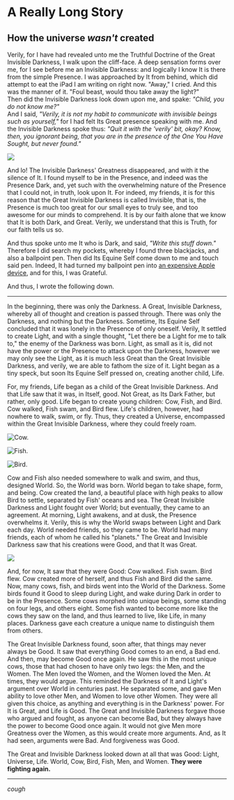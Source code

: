 # A Really Long Story
## How the universe _wasn't_ created

Verily, for I have had revealed unto me the Truthful Doctrine of the Great Invisible Darkness, I walk upon the cliff-face. A deep sensation forms over me, for I see before me an Invisible Darkness: and logically I know It is there from the simple Presence. I was approached by It from behind, which did attempt to eat the iPad I am writing on right now. "Away," I cried. And this was the manner of it. "Foul beast, would thou take away the light?"  
Then did the Invisible Darkness look down upon me, and spake: _"Child, you do not know me?"_  
And I said, _"Verily, it is not my habit to communicate with invisible beings such as yourself,"_ for I had felt Its Great presence speaking with me.
And the Invisible Darkness spoke thus: _"Quit it with the 'verily' bit, okay? Know, then, you ignorant being, that you are in the presence of the One You Have Sought, but never found."_

![](https://hd.unsplash.com/photo-1465882251223-e08e20da555f)

And lo! The Invisible Darkness' Greatness disappeared, and with it the silence of It. I found myself to be in the Presence, and indeed was the Presence Dark, and, yet such with the overwhelming nature of the Presence that I could not, in truth, look upon It.
For indeed, my friends, it is for this reason that the Great Invisible Darkness is called Invisible, that is, the Presence is much too great for our small eyes to truly see, and too awesome for our minds to comprehend. It is by our faith alone that we know that It is both Dark, and Great. Verily, we understand that this is Truth, for our faith tells us so.

And thus spoke unto me It who is Dark, and said, _"Write this stuff down."_ Therefore I did search my pockets, whereby I found three blackjacks, and also a ballpoint pen. Then did Its Equine Self come down to me and touch said pen. Indeed, It had turned my ballpoint pen into [an expensive Apple device](http://www.apple.com/uk/shop/buy-ipad/ipad-mini-2), and for this, I was Grateful.

And thus, I wrote the following down.

---

In the beginning, there was only the Darkness. A Great, Invisible Darkness, whereby all of thought and creation is passed through. There was only the Darkness, and nothing but the Darkness. Sometime, Its Equine Self concluded that it was lonely in the Presence of only oneself. Verily, It settled to create Light, and with a single thought, "Let there be a Light for me to talk to," the enemy of the Darkness was born. Light, as small as it is, did not have the power or the Presence to attack upon the Darkness, however we may only see the Light, as it is much less Great than the Great Invisible Darkness, and verily, we are able to fathom the size of it. Light began as a tiny speck, but soon Its Equine Self pressed on, creating another child, Life.

For, my friends, Life began as a child of the Great Invisible Darkness. And that Life saw that it was, in Itself, good. Not Great, as Its Dark Father, but rather, only good. Life began to create young children: Cow, Fish, and Bird. Cow walked, Fish swam, and Bird flew. Life's children, however, had nowhere to walk, swim, or fly. Thus, they created a Universe, encompassed within the Great Invisible Darkness, where they could freely roam.

![Cow.](https://i.ytimg.com/vi/ljm6RU6lRuM/maxresdefault.jpg)

![Fish.](http://animal-dream.com/data_images/fish/fish8.jpg)

![Bird.](https://www.daysoftheyear.com/wp-content/images/bird-day-1-e1450957454568-808x380.jpg)

Cow and Fish also needed somewhere to walk and swim, and thus, designed World. So, the World was born. World began to take shape, form, and being. Cow created the land, a beautiful place with high peaks to allow Bird to settle, separated by Fish' oceans and sea. The Great Invisible Darkness and Light fought over World; but eventually, they came to an agreement. At morning, Light awakens, and at dusk, the Presence overwhelms it. Verily, this is why the World swaps between Light and Dark each day. World needed friends, so they came to be. World had many friends, each of whom he called his "planets." The Great and Invisible Darkness saw that his creations were Good, and that It was Great.

![](https://hd.unsplash.com/photo-1462007361476-49e695345154)

And, for now, It saw that they were Good: Cow walked. Fish swam. Bird flew. Cow created more of herself, and thus Fish and Bird did the same. Now, many cows, fish, and birds went into the World of the Darkness. Some birds found it Good to sleep during Light, and wake during Dark in order to be in the Presence. Some cows morphed into unique beings, some standing on four legs, and others eight. Some fish wanted to become more like the cows they saw on the land, and thus learned to live, like Life, in many places. Darkness gave each creature a unique name to distinguish them from others.

The Great Invisible Darkness found, soon after, that things may never always be Good. It saw that everything Good comes to an end, a Bad end. And then, may become Good once again. He saw this in the most unique cows, those that had chosen to have only two legs: the Men, and the Women. The Men loved the Women, and the Women loved the Men. At times, they would argue. This reminded the Darkness of It and Light's argument over World in centuries past. He separated some, and gave Men ability to love other Men, and Women to love other Women. They were all given this choice, as anything and everything is in the Darkness' power. For It is Great, and Life is Good. The Great and Invisible Darkness forgave those who argued and fought, as anyone can become Bad, but they always have the power to become Good once again. It would not give Men more Greatness over the Women, as this would create more arguments. And, as It had seen, arguments were Bad. And forgiveness was Good.

The Great and Invisible Darkness looked down at all that was Good: Light, Universe, Life. World, Cow, Bird, Fish, Men, and Women. **They were fighting again.**

---

_cough_
